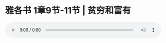 # 雅各书 1章9节-11节 | 贫穷和富有

<audio style="width: 100%;" preload="false" controls controlslist="nodownload"><source src="https://file.simai.life/audio/mp3/2019/191208_002.mp3" type="audio/mpeg">Your browser does not support the audio element.</audio>